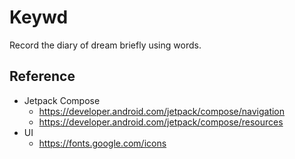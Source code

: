 # Keywd

Record the diary of dream briefly using words.

## Reference

- Jetpack Compose
  - https://developer.android.com/jetpack/compose/navigation
  - https://developer.android.com/jetpack/compose/resources
- UI
  - https://fonts.google.com/icons
